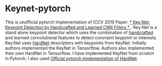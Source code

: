 # Keynet-pytorch
This is unofficial pytorch Implementation of ICCV 2019 Paper: [* Key.Net: Keypoint Detection by Handcrafted and Learned CNN Filters * ](https://arxiv.org/abs/1904.00889). Key.Net is a stand alone keypoint detector which uses the combination of [handcrafted](http://mate.tue.nl/mate/pdfs/5162.pdf) and learned convolutional features to detect convraint keypoint or interests. Key.Net uses [HardNet](https://arxiv.org/abs/1705.10872) descriptors with keypoints from KeyNet. Initially authors implemented the KeyNet in Tensorflow. Authors also implemented their own HardNet in Tensorflow. I have implemented KeyNet from scratch in Pytorch. I also used [Official pytorch implementation of HardNet](https://github.com/DagnyT/hardnet).      
